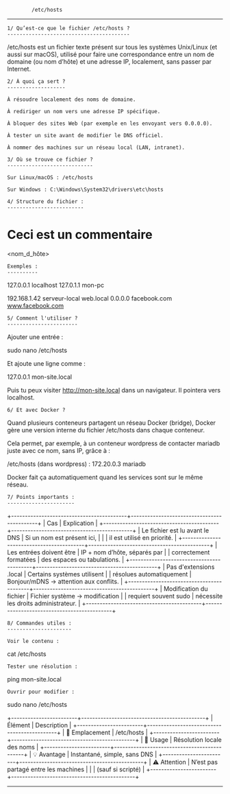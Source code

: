             /etc/hosts
*******************************************************************************************

    1/ Qu’est-ce que le fichier /etc/hosts ?
    ----------------------------------------

/etc/hosts est un fichier texte présent sur tous les systèmes Unix/Linux (et aussi sur macOS),
utilisé pour faire une correspondance entre un nom de domaine (ou nom d’hôte) et une adresse IP,
localement, sans passer par Internet.

    2/ À quoi ça sert ?
    -------------------

    À résoudre localement des noms de domaine.

    À rediriger un nom vers une adresse IP spécifique.

    À bloquer des sites Web (par exemple en les envoyant vers 0.0.0.0).

    À tester un site avant de modifier le DNS officiel.

    À nommer des machines sur un réseau local (LAN, intranet).

    3/ Où se trouve ce fichier ?
    ----------------------------

    Sur Linux/macOS : /etc/hosts

    Sur Windows : C:\Windows\System32\drivers\etc\hosts

    4/ Structure du fichier :
    -------------------------

# Ceci est un commentaire
<adresse IP>    <nom_d_hôte>    <alias facultatif>

    Exemples :
    ----------

127.0.0.1       localhost
127.0.1.1       mon-pc

192.168.1.42    serveur-local   web.local
0.0.0.0         facebook.com    www.facebook.com

    5/ Comment l'utiliser ?
    -----------------------

Ajouter une entrée :

sudo nano /etc/hosts

Et ajoute une ligne comme :

127.0.0.1    mon-site.local

Puis tu peux visiter http://mon-site.local dans un navigateur. Il pointera vers localhost.

    6/ Et avec Docker ?

Quand plusieurs conteneurs partagent un réseau Docker (bridge),
Docker gère une version interne du fichier /etc/hosts dans chaque conteneur.

Cela permet, par exemple, à un conteneur wordpress de contacter mariadb juste avec ce nom, sans IP, grâce à :

/etc/hosts (dans wordpress) :
172.20.0.3   mariadb

Docker fait ça automatiquement quand les services sont sur le même réseau.

    7/ Points importants :
    ----------------------

+------------------------------------------+--------------------------------------------+
| Cas                                      | Explication                                |
+------------------------------------------+--------------------------------------------+
| Le fichier est lu avant le DNS           | Si un nom est présent ici,                 |
|                                          | il est utilisé en priorité.                |
+------------------------------------------+--------------------------------------------+
| Les entrées doivent être                 | IP + nom d’hôte, séparés par               |
| correctement formatées                   | des espaces ou tabulations.                |
+------------------------------------------+--------------------------------------------+
| Pas d'extensions .local                  | Certains systèmes utilisent                |
| résolues automatiquement                 | Bonjour/mDNS → attention aux conflits.     |
+------------------------------------------+--------------------------------------------+
| Modification du fichier                  | Fichier système → modification             |
| requiert souvent sudo                    | nécessite les droits administrateur.       |
+------------------------------------------+--------------------------------------------+

    8/ Commandes utiles :
    ---------------------

    Voir le contenu :

cat /etc/hosts

    Tester une résolution :

ping mon-site.local

    Ouvrir pour modifier :

sudo nano /etc/hosts

+------------------------+---------------------------------------------+
| Élément                | Description                                 |
+------------------------+---------------------------------------------+
| 📂 Emplacement          | /etc/hosts                                  |
+------------------------+---------------------------------------------+
| 🔧 Usage                | Résolution locale des noms                  |
+------------------------+---------------------------------------------+
| 💡 Avantage             | Instantané, simple, sans DNS                |
+------------------------+---------------------------------------------+
| ⚠️ Attention            | N’est pas partagé entre les machines        |
|                        | (sauf si scripté)                           |
+------------------------+---------------------------------------------+

*********************************************************************************************
